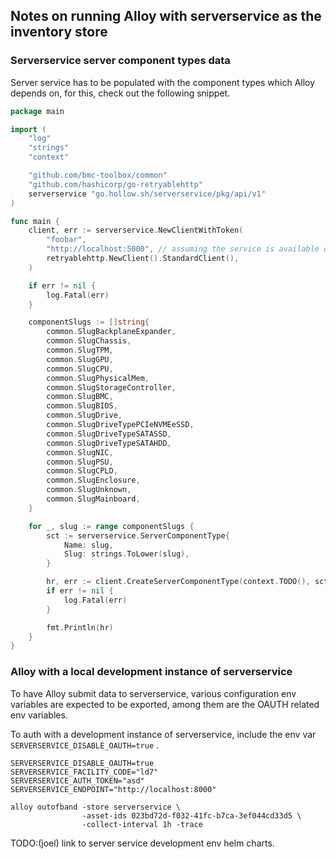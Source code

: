 ## Notes on running Alloy with serverservice as the inventory store

### Serverservice server component types data

Server service has to be populated with the component types which Alloy depends on,
for this, check out the following snippet.

```go
package main

import (
    "log"
    "strings"
    "context"

    "github.com/bmc-toolbox/common"
    "github.com/hashicorp/go-retryablehttp"
    serverservice "go.hollow.sh/serverservice/pkg/api/v1"
)

func main {
	client, err := serverservice.NewClientWithToken(
		"foobar",
		"http://localhost:5000", // assuming the service is available on this port
		retryablehttp.NewClient().StandardClient(),
	)

	if err != nil {
		log.Fatal(err)
	}

	componentSlugs := []string{
		common.SlugBackplaneExpander,
		common.SlugChassis,
		common.SlugTPM,
		common.SlugGPU,
		common.SlugCPU,
		common.SlugPhysicalMem,
		common.SlugStorageController,
		common.SlugBMC,
		common.SlugBIOS,
		common.SlugDrive,
		common.SlugDriveTypePCIeNVMEeSSD,
		common.SlugDriveTypeSATASSD,
		common.SlugDriveTypeSATAHDD,
		common.SlugNIC,
		common.SlugPSU,
		common.SlugCPLD,
		common.SlugEnclosure,
		common.SlugUnknown,
		common.SlugMainboard,
	}

	for _, slug := range componentSlugs {
		sct := serverservice.ServerComponentType{
			Name: slug,
			Slug: strings.ToLower(slug),
		}

		hr, err := client.CreateServerComponentType(context.TODO(), sct)
		if err != nil {
			log.Fatal(err)
		}

		fmt.Println(hr)
	}
}
```

### Alloy with a local development instance of serverservice

To have Alloy submit data to serverservice, various configuration env variables are expected to be exported,
among them are the OAUTH related env variables.


To auth with a development instance of serverservice, include the env var `SERVERSERVICE_DISABLE_OAUTH=true` .

```
SERVERSERVICE_DISABLE_OAUTH=true
SERVERSERVICE_FACILITY_CODE="ld7"
SERVERSERVICE_AUTH_TOKEN="asd"
SERVERSERVICE_ENDPOINT="http://localhost:8000"

alloy outofband -store serverservice \
                -asset-ids 023bd72d-f032-41fc-b7ca-3ef044cd33d5 \
                -collect-interval 1h -trace
```

TODO:(joel) link to server service development env helm charts.